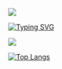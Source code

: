 <img src="https://capsule-render.vercel.app/api?type=waving&color=timeAuto&height=200&section=header&text= &fontSize=30" />

[![Typing SVG](https://readme-typing-svg.demolab.com/?lines=Welcome+to+Joy's+GitHub)](https://git.io/typing-svg)

<a href="https://github.com/heyhyejoy" target="_blank"><img src="https://img.shields.io/badge/github-000000?style=for-the-badge&logo-bitdefender&logoColor=FFFFFF"/></a>


[![Top Langs](https://github-readme-stats.vercel.app/api/top-langs/?username=heyhyejoy)](https://github.com/anuraghazra/github-readme-stats)


